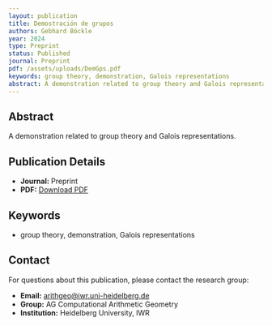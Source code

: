 ```yaml
---
layout: publication
title: Demostración de grupos
authors: Gebhard Böckle
year: 2024
type: Preprint
status: Published
journal: Preprint
pdf: /assets/uploads/DemGps.pdf
keywords: group theory, demonstration, Galois representations
abstract: A demonstration related to group theory and Galois representations.
---
```



## Abstract

A demonstration related to group theory and Galois representations.

## Publication Details

- **Journal:** Preprint
- **PDF:** [Download PDF](/assets/uploads/DemGps.pdf)

## Keywords

- group theory, demonstration, Galois representations


## Contact

For questions about this publication, please contact the research group:
- **Email:** arithgeo@iwr.uni-heidelberg.de
- **Group:** AG Computational Arithmetic Geometry
- **Institution:** Heidelberg University, IWR